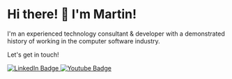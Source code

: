 <h1>Hi there! 👋 I'm Martin!</h1>
<p>I'm an experienced technology consultant & developer with a demonstrated history of working in the computer software industry.</p>
<p>Let's get in touch!</p>

<div id="badges">
<a href="https://www.linkedin.com/in/martin-torrado/">
  <img src="https://img.shields.io/badge/LinkedIn-blue?style=for-the-badge&logo=linkedin&logoColor=white" alt="LinkedIn Badge"/>
</a>
<a href="mailto:mtorrado@gmail.com">
  <img src="https://img.shields.io/badge/Gmail-white?style=for-the-badge&logo=gmail&logoColor=red" alt="Youtube Badge"/>
</a>
</div>
